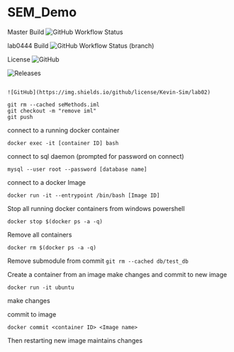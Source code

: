 # SEM_Demo

Master Build  ![GitHub Workflow Status](https://img.shields.io/github/workflow/status/Kevin-Sim/sem_2022_labs/A%20workflow%20for%20my%20Hello%20World%20App?style=flat-square)

lab0444 Build  ![GitHub Workflow Status (branch)](https://img.shields.io/github/workflow/status/Kevin-Sim/sem_2022_labs/A%20workflow%20for%20my%20Hello%20World%20App/lab03?style=flat-square)

License ![GitHub](https://img.shields.io/github/license/Kevin-Sim/sem_2022_labs)

![Releases](https://img.shields.io/github/release/Kevin-Sim/sem_2022_labs?style=flat-square)

```

![GitHub](https://img.shields.io/github/license/Kevin-Sim/lab02)

git rm --cached seMethods.iml
git checkout -m "remove iml"
git push
```

connect to a running docker container

`docker exec -it [container ID] bash`

connect to sql daemon (prompted for password on connect)

`mysql --user root --password [database name]`

connect to a docker Image

`docker run -it --entrypoint /bin/bash [Image ID]`

Stop all running docker containers from windows powershell

`docker stop $(docker ps -a -q)`

Remove all containers

`docker rm $(docker ps -a -q)`

Remove submodule from commit
`git rm --cached db/test_db`

Create a container from an image make changes and commit to new image

`docker run -it ubuntu`

make changes

commit to image

`docker commit <container ID> <Image name>`

Then restarting new image maintains changes
